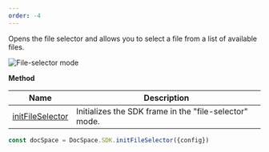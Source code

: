 ```yaml
---
order: -4
---
```


Opens the file selector and allows you to select a file from a list of available files.

![File-selector mode](/assets/images/docspace/file-selector-mode.png)

**Method**

| Name                                                        | Description                                            |
| ----------------------------------------------------------- | ------------------------------------------------------ |
| [initFileSelector](../../Methods/index.md#initfileselector) | Initializes the SDK frame in the "file-selector" mode. |

``` javascript
const docSpace = DocSpace.SDK.initFileSelector({config})
```
